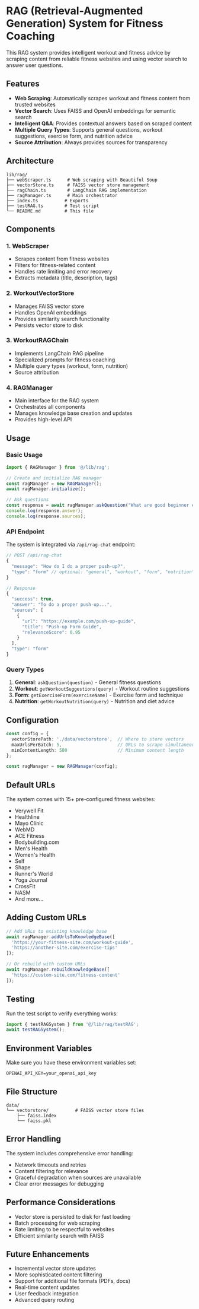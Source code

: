 # RAG (Retrieval-Augmented Generation) System for Fitness Coaching

This RAG system provides intelligent workout and fitness advice by scraping content from reliable fitness websites and using vector search to answer user questions.

## Features

- **Web Scraping**: Automatically scrapes workout and fitness content from trusted websites
- **Vector Search**: Uses FAISS and OpenAI embeddings for semantic search
- **Intelligent Q&A**: Provides contextual answers based on scraped content
- **Multiple Query Types**: Supports general questions, workout suggestions, exercise form, and nutrition advice
- **Source Attribution**: Always provides sources for transparency

## Architecture

```
lib/rag/
├── webScraper.ts      # Web scraping with Beautiful Soup
├── vectorStore.ts     # FAISS vector store management
├── ragChain.ts        # LangChain RAG implementation
├── ragManager.ts      # Main orchestrator
├── index.ts          # Exports
├── testRAG.ts        # Test script
└── README.md         # This file
```

## Components

### 1. WebScraper
- Scrapes content from fitness websites
- Filters for fitness-related content
- Handles rate limiting and error recovery
- Extracts metadata (title, description, tags)

### 2. WorkoutVectorStore
- Manages FAISS vector store
- Handles OpenAI embeddings
- Provides similarity search functionality
- Persists vector store to disk

### 3. WorkoutRAGChain
- Implements LangChain RAG pipeline
- Specialized prompts for fitness coaching
- Multiple query types (workout, form, nutrition)
- Source attribution

### 4. RAGManager
- Main interface for the RAG system
- Orchestrates all components
- Manages knowledge base creation and updates
- Provides high-level API

## Usage

### Basic Usage

```typescript
import { RAGManager } from '@/lib/rag';

// Create and initialize RAG manager
const ragManager = new RAGManager();
await ragManager.initialize();

// Ask questions
const response = await ragManager.askQuestion("What are good beginner exercises?");
console.log(response.answer);
console.log(response.sources);
```

### API Endpoint

The system is integrated via `/api/rag-chat` endpoint:

```typescript
// POST /api/rag-chat
{
  "message": "How do I do a proper push-up?",
  "type": "form" // optional: "general", "workout", "form", "nutrition"
}

// Response
{
  "success": true,
  "answer": "To do a proper push-up...",
  "sources": [
    {
      "url": "https://example.com/push-up-guide",
      "title": "Push-up Form Guide",
      "relevanceScore": 0.95
    }
  ],
  "type": "form"
}
```

### Query Types

1. **General**: `askQuestion(question)` - General fitness questions
2. **Workout**: `getWorkoutSuggestions(query)` - Workout routine suggestions
3. **Form**: `getExerciseForm(exerciseName)` - Exercise form and technique
4. **Nutrition**: `getWorkoutNutrition(query)` - Nutrition and diet advice

## Configuration

```typescript
const config = {
  vectorStorePath: './data/vectorstore',  // Where to store vectors
  maxUrlsPerBatch: 5,                     // URLs to scrape simultaneously
  minContentLength: 500                   // Minimum content length
};

const ragManager = new RAGManager(config);
```

## Default URLs

The system comes with 15+ pre-configured fitness websites:
- Verywell Fit
- Healthline
- Mayo Clinic
- WebMD
- ACE Fitness
- Bodybuilding.com
- Men's Health
- Women's Health
- Self
- Shape
- Runner's World
- Yoga Journal
- CrossFit
- NASM
- And more...

## Adding Custom URLs

```typescript
// Add URLs to existing knowledge base
await ragManager.addUrlsToKnowledgeBase([
  'https://your-fitness-site.com/workout-guide',
  'https://another-site.com/exercise-tips'
]);

// Or rebuild with custom URLs
await ragManager.rebuildKnowledgeBase([
  'https://custom-site.com/fitness-content'
]);
```

## Testing

Run the test script to verify everything works:

```typescript
import { testRAGSystem } from '@/lib/rag/testRAG';
await testRAGSystem();
```

## Environment Variables

Make sure you have these environment variables set:

```env
OPENAI_API_KEY=your_openai_api_key
```

## File Structure

```
data/
└── vectorstore/          # FAISS vector store files
    ├── faiss.index
    └── faiss.pkl
```

## Error Handling

The system includes comprehensive error handling:
- Network timeouts and retries
- Content filtering for relevance
- Graceful degradation when sources are unavailable
- Clear error messages for debugging

## Performance Considerations

- Vector store is persisted to disk for fast loading
- Batch processing for web scraping
- Rate limiting to be respectful to websites
- Efficient similarity search with FAISS

## Future Enhancements

- Incremental vector store updates
- More sophisticated content filtering
- Support for additional file formats (PDFs, docs)
- Real-time content updates
- User feedback integration
- Advanced query routing
